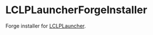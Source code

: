 # LCLPLauncherForgeInstaller
Forge installer for <a href="https://github.com/LCLPYT/LCLPLauncher">LCLPLauncher</a>.
